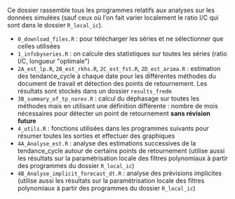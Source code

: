 Ce dossier rassemble tous les programmes relatifs aux analyses sur les données simulées (sauf ceux où l'on fait varier localement le ratio I/C qui sont dans le dossier `R_local_ic`).


- `0_download_files.R` : pour télécharger les séries et ne sélectionner que celles utilisées
- `1_infobyseries.R` : on calcule des statistiques sur toutes les séries (ratio I/C, longueur "optimale")
- `2A_est_lp.R`, `2B_est_rkhs.R`, `2C_est_fst.R`, `2D_est_arima.R` : estimation des tendance_cycle à chaque date pour les différentes méthodes du document de travail et détection des points de retournement. Les résultats sont stockés dans un dossier `results_fredm`
- `3B_summary_of_tp_norev.R` : calcul du déphasage sur toutes les méthodes mais en utilisant une définition différente : nombre de mois nécessaires pour détecter un point de retournement **sans révision future**
- `4_utils.R` :  fonctions utilisées dans les programmes suivants pour résumer toutes les sorties et effectuer des graphiques
- `4A_Analyse_est.R` : analyse des estimations successives de la tendance_cycle autour de certains points de retournement (utilise aussi les résultats sur la paramétrisation locale des filtres polynomiaux à partir des programmes du dossier `R_local_ic`)
- `4B_Analyse_implicit_forecast_dt.R` : analyse des prévisions implicites (utilise aussi les résultats sur la paramétrisation locale des filtres polynomiaux à partir des programmes du dossier `R_local_ic`)
